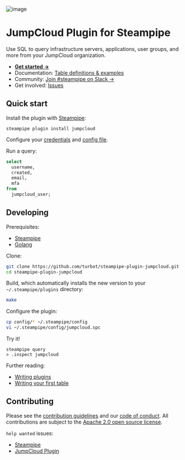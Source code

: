 ![image](https://hub.steampipe.io/images/plugins/turbot/jumpcloud-social-graphic.png)

# JumpCloud Plugin for Steampipe

Use SQL to query infrastructure servers, applications, user groups, and more from your JumpCloud organization.

- **[Get started →](https://hub.steampipe.io/plugins/turbot/jumpcloud)**
- Documentation: [Table definitions & examples](https://hub.steampipe.io/plugins/turbot/jumpcloud/tables)
- Community: [Join #steampipe on Slack →](https://turbot.com/community/join)
- Get involved: [Issues](https://github.com/turbot/steampipe-plugin-jumpcloud/issues)

## Quick start

Install the plugin with [Steampipe](https://steampipe.io):

```shell
steampipe plugin install jumpcloud
```

Configure your [credentials](https://hub.steampipe.io/plugins/turbot/jumpcloud#credentials) and [config file](https://hub.steampipe.io/plugins/turbot/jumpcloud#configuration).

Run a query:

```sql
select
  username,
  created,
  email,
  mfa
from
  jumpcloud_user;
```

## Developing

Prerequisites:

- [Steampipe](https://steampipe.io/downloads)
- [Golang](https://golang.org/doc/install)

Clone:

```sh
git clone https://github.com/turbot/steampipe-plugin-jumpcloud.git
cd steampipe-plugin-jumpcloud
```

Build, which automatically installs the new version to your `~/.steampipe/plugins` directory:

```sh
make
```

Configure the plugin:

```sh
cp config/* ~/.steampipe/config
vi ~/.steampipe/config/jumpcloud.spc
```

Try it!

```shell
steampipe query
> .inspect jumpcloud
```

Further reading:

- [Writing plugins](https://steampipe.io/docs/develop/writing-plugins)
- [Writing your first table](https://steampipe.io/docs/develop/writing-your-first-table)

## Contributing

Please see the [contribution guidelines](https://github.com/turbot/steampipe/blob/main/CONTRIBUTING.md) and our [code of conduct](https://github.com/turbot/steampipe/blob/main/CODE_OF_CONDUCT.md). All contributions are subject to the [Apache 2.0 open source license](https://github.com/turbot/steampipe-plugin-jumpcloud/blob/main/LICENSE).

`help wanted` issues:

- [Steampipe](https://github.com/turbot/steampipe/labels/help%20wanted)
- [JumpCloud Plugin](https://github.com/turbot/steampipe-plugin-jumpcloud/labels/help%20wanted)
